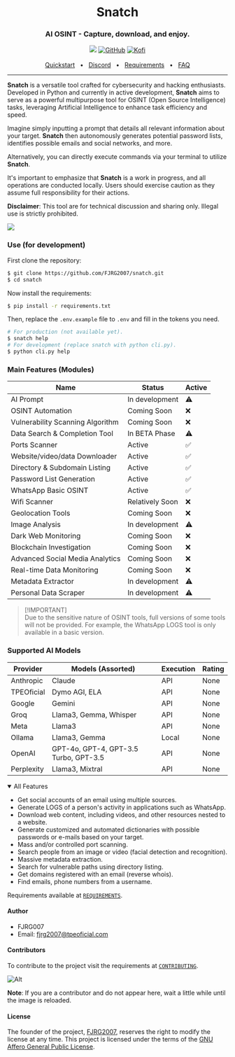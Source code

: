 <div align="center">
  <h1>Snatch</h1>
  <h3>AI OSINT - Capture, download, and enjoy.</h3>
  <img src="https://img.shields.io/badge/Python-purple?style=for-the-badge&logo=python&logoColor=white"/> 
  <a href="https://github.com/FJRG2007"> <img alt="GitHub" src="https://img.shields.io/badge/GitHub-purple?style=for-the-badge&logo=github&logoColor=white"/></a>
  <a href="https://ko-fi.com/fjrg2007"> <img alt="Kofi" src="https://img.shields.io/badge/Ko--fi-purple?style=for-the-badge&logo=ko-fi&logoColor=white"></a>
  <br />
  <br />
  <a href="https://github.com/FJRG2007/snatch/blob/main/docs/getting-started/quickstart.md">Quickstart</a>
  <span>&nbsp;&nbsp;•&nbsp;&nbsp;</span>
  <a href="https://tpeoficial.com/dsc">Discord</a>
  <span>&nbsp;&nbsp;•&nbsp;&nbsp;</span>
  <a href="https://github.com/FJRG2007/snatch/blob/main/docs/REQUIREMENTS.md">Requirements</a>
  <span>&nbsp;&nbsp;•&nbsp;&nbsp;</span>
  <a href="https://github.com/FJRG2007/snatch/blob/main/docs/community/FAQ.md">FAQ</a>
  <br />
  <hr />
</div>

**Snatch** is a versatile tool crafted for cybersecurity and hacking enthusiasts. Developed in Python and currently in active development, **Snatch** aims to serve as a powerful multipurpose tool for OSINT (Open Source Intelligence) tasks, leveraging Artificial Intelligence to enhance task efficiency and speed.

Imagine simply inputting a prompt that details all relevant information about your target. **Snatch** then autonomously generates potential password lists, identifies possible emails and social networks, and more.

Alternatively, you can directly execute commands via your terminal to utilize **Snatch**.

It's important to emphasize that **Snatch** is a work in progress, and all operations are conducted locally. Users should exercise caution as they assume full responsibility for their actions.

**Disclaimer**: This tool are for technical discussion and sharing only. Illegal use is strictly prohibited.

<img src="./docs/images/basic-diagram.jpeg" loading="lazy" />

### Use (for development)

First clone the repository:
```bash
$ git clone https://github.com/FJRG2007/snatch.git
$ cd snatch
```

Now install the requirements:
```bash
$ pip install -r requirements.txt
```

Then, replace the `.env.example` file to `.env` and fill in the tokens you need.
```bash
# For production (not available yet).
$ snatch help
# For development (replace snatch with python cli.py).
$ python cli.py help
```

### Main Features (Modules)

| Name                              | Status              | Active |
|-----------------------------------|---------------------|--------|
| AI Prompt                         | In development      |   ⚠️   |
| OSINT Automation	                | Coming Soon	        |   ❌   |
| Vulnerability Scanning Algorithm  | Coming Soon         |   ❌   |
| Data Search & Completion Tool     | In BETA Phase       |   ⚠️   |
| Ports Scanner                     | Active              |   ✅   |
| Website/video/data Downloader     | Active              |   ✅   |
| Directory & Subdomain Listing     | Active              |   ✅   |
| Password List Generation          | Active              |   ✅   |
| WhatsApp Basic OSINT              | Active              |   ✅   |
| Wifi Scanner                      | Relatively Soon     |   ❌   |
| Geolocation Tools	                | Coming Soon	        |   ❌   |
| Image Analysis	                  | In development	    |   ⚠️   |
| Dark Web Monitoring	              | Coming Soon	        |   ❌   |
| Blockchain Investigation	        | Coming Soon	        |   ❌   |
| Advanced Social Media Analytics   | Coming Soon	        |   ❌   |
| Real-time Data Monitoring	        | Coming Soon	        |   ❌   |
| Metadata Extractor	              | In development	    |   ⚠️   |
| Personal Data Scraper             | In development      |   ⚠️   |

> [!IMPORTANT]\
> Due to the sensitive nature of OSINT tools, full versions of some tools will not be provided. For example, the WhatsApp LOGS tool is only available in a basic version.

### Supported AI Models

| Provider                       | Models (Assorted)                             | Execution   | Rating  |
|--------------------------------|-----------------------------------------------|-------------|---------|
| Anthropic                      | Claude                                        | API         | None    |
| TPEOficial                     | Dymo AGI, ELA                                 | API         | None    |
| Google                         | Gemini                                        | API         | None    |
| Groq                           | Llama3, Gemma, Whisper                        | API         | None    |
| Meta                           | Llama3                                        | API         | None    |
| Ollama                         | Llama3, Gemma                                 | Local       | None    |
| OpenAI                         | GPT-4o, GPT-4, GPT-3.5 Turbo, GPT-3.5         | API         | None    |
| Perplexity                     | Llama3, Mixtral                               | API         | None    |

<details open>
<summary>All Features</summary>

- Get social accounts of an email using multiple sources.
- Generate LOGS of a person's activity in applications such as WhatsApp.
- Download web content, including videos, and other resources nested to a website.
- Generate customized and automated dictionaries with possible passwords or e-mails based on your target.
- Mass and/or controlled port scanning.
- Search people from an image or video (facial detection and recognition).
- Massive metadata extraction.
- Search for vulnerable paths using directory listing.
- Get domains registered with an email (reverse whois).
- Find emails, phone numbers from a username.

</details>

Requirements available at [`REQUIREMENTS`](./docs/REQUIREMENTS.md).

#### Author
 - FJRG007
 - Email: [fjrg2007@tpeoficial.com](mailto:fjrg2007@tpeoficial.com)

#### Contributors
To contribute to the project visit the requirements at [`CONTRIBUTING`](./docs/dev/CONTRIBUTING.md).

![Alt](https://repobeats.axiom.co/api/embed/752f1062974e1799dfb603d420343078a9e4a378.svg "Snatch analytics image")

**Note**: If you are a contributor and do not appear here, wait a little while until the image is reloaded.

#### License
The founder of the project, [FJRG2007](https://github.com/FJRG2007/), reserves the right to modify the license at any time.
This project is licensed under the terms of the [GNU Affero General Public License](./LICENSE).